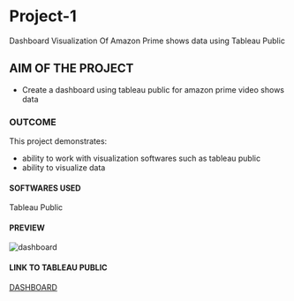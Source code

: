 # Project-1
Dashboard Visualization Of Amazon Prime shows data using Tableau Public

## AIM OF THE PROJECT
* Create a dashboard using tableau public for amazon prime video shows data

### OUTCOME
This project demonstrates:
* ability to work with visualization softwares such as tableau public
* ability to visualize data

#### SOFTWARES USED
Tableau Public

#### PREVIEW
![dashboard](https://github.com/Legendary-mechanic/Tableau-Projects/assets/69748230/1617b96e-50d5-4651-81d7-afa2ffb7c809)

#### LINK TO TABLEAU PUBLIC 
[DASHBOARD](https://public.tableau.com/app/profile/kumar.sourabh7642/viz/Book1_16867315959990/PRIMEDASHBOARD)
